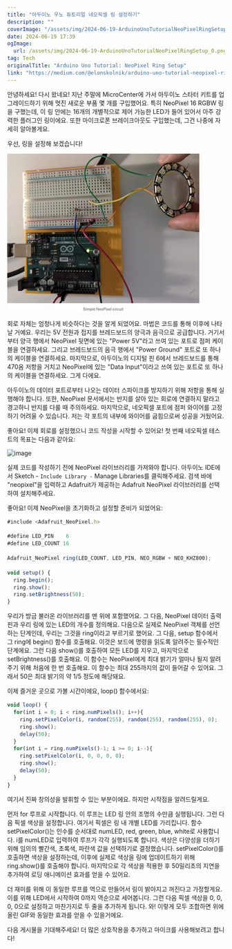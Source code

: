 ```yaml
---
title: "아두이노 우노 튜토리얼 네오픽셀 링 설정하기"
description: ""
coverImage: "/assets/img/2024-06-19-ArduinoUnoTutorialNeoPixelRingSetup_0.png"
date: 2024-06-19 17:39
ogImage: 
  url: /assets/img/2024-06-19-ArduinoUnoTutorialNeoPixelRingSetup_0.png
tag: Tech
originalTitle: "Arduino Uno Tutorial: NeoPixel Ring Setup"
link: "https://medium.com/@elonskolnik/arduino-uno-tutorial-neopixel-ring-setup-9fafc099c89a"
---
```



안녕하세요! 다시 왔네요! 지난 주말에 MicroCenter에 가서 아두이노 스타터 키트를 업그레이드하기 위해 멋진 새로운 부품 몇 개를 구입했어요. 특히 NeoPixel 16 RGBW 링을 구했는데, 이 링 안에는 16개의 개별적으로 제어 가능한 LED가 들어 있어서 아주 강력한 플러그인 링이에요. 또한 마이크로폰 브레이크아웃도 구입했는데, 그건 나중에 자세히 알아볼게요.

우선, 링을 설정해 보겠습니다!

![이미지](/assets/img/2024-06-19-ArduinoUnoTutorialNeoPixelRingSetup_0.png)

회로 자체는 엄청나게 비슷하다는 것을 알게 되었어요. 마법은 코드를 통해 이후에 나타날 거예요. 우리는 5V 전원과 접지를 브레드보드의 양극과 음극으로 공급합니다. 거기서부터 양극 행에서 NeoPixel 뒷면에 있는 "Power 5V"라고 쓰여 있는 포트로 점퍼 케이블을 연결하세요. 그리고 브레드보드의 음극 행에서 "Power Ground" 포트로 또 하나의 케이블을 연결하세요. 마지막으로, 아두이노의 디지털 핀 6에서 브레드보드를 통해 470옴 저항을 거치고 NeoPixel에 있는 "Data Input"이라고 쓰여 있는 포트로 또 하나의 케이블을 연결하세요. 그게 다에요.

<div class="content-ad"></div>

아두이노의 데이터 포트로부터 나오는 데이터 스파이크를 방지하기 위해 저항을 통해 실행해야 합니다. 또한, NeoPixel 문서에서는 반지를 살아 있는 회로에 연결하지 말라고 경고하니 반지를 다룰 때 주의하세요. 마지막으로, 네오픽셀 포트에 점퍼 와이어를 고정하기 어려울 수 있습니다. 저는 각 포트의 내부에 와이어를 굽힘으로써 성공을 거뒀어요.

좋아요! 이제 회로를 설정했으니 코드 작성을 시작할 수 있어요! 첫 번째 네오픽셀 테스트의 목표는 다음과 같아요:

![image](https://miro.medium.com/v2/resize:fit:558/1*EOa513-ID5ZFdT4ru8i44A.gif)

실제 코드를 작성하기 전에 NeoPixel 라이브러리를 가져와야 합니다. 아두이노 IDE에서 Sketch - ` Include Library - ` Manage Libraries를 클릭해주세요. 검색 바에 "neopixel"을 입력하고 Adafruit가 제공하는 Adafruit NeoPixel 라이브러리를 선택하여 설치해주세요.

<div class="content-ad"></div>

좋아요! 이제 NeoPixel을 초기화하고 설정할 준비가 되었어요:

```js
#include <Adafruit_NeoPixel.h>

#define LED_PIN    6
#define LED_COUNT 16

Adafruit_NeoPixel ring(LED_COUNT, LED_PIN, NEO_RGBW + NEO_KHZ800);

void setup() {
  ring.begin();           
  ring.show();            
  ring.setBrightness(50); 
}
```

우리가 방금 불러온 라이브러리를 맨 위에 포함했어요. 그 다음, NeoPixel 데이터 출력 핀과 우리 링에 있는 LED의 개수를 정의해요. 다음으로 실제로 NeoPixel 객체를 선언하는 단계인데, 우리는 그것을 ring이라고 부르기로 했어요. 그 다음, setup 함수에서 그 ring에 begin() 함수를 호출해요. 이것은 보드에 명령을 읽도록 알려주는 필수적인 단계에요. 그런 다음 show()를 호출하여 모든 LED를 지우고, 마지막으로 setBrightness()를 호출해요. 이 함수는 NeoPixel에게 최대 밝기가 얼마나 될지 알려주기 위해 처음에 한 번 호출해요. 이 함수는 최대 255까지의 값이 들어갈 수 있어요. 그래서 50은 최대 밝기의 약 1/5 정도에 해당돼요.

이제 즐거운 곳으로 가볼 시간이에요, loop() 함수에서요:

<div class="content-ad"></div>

```js
void loop() {
  for(int i = 0; i < ring.numPixels(); i++){
    ring.setPixelColor(i, random(255), random(255), random(255), 0);
    ring.show();
    delay(50);
  }
  for(int i = ring.numPixels()-1; i >= 0; i--){
    ring.setPixelColor(i, 0, 0, 0, 0);
    ring.show();
    delay(50);
  }
}
```

여기서 진짜 창의성을 발휘할 수 있는 부분이에요. 하지만 시작점을 알려드릴게요.

먼저 for 루프로 시작합니다. 이 루프는 LED 링 안의 조명의 수만큼 실행됩니다. 그런 다음 픽셀 색상을 설정합니다. 여기서 픽셀은 링 내 개별 LED를 가리킵니다. 함수 setPixelColor()는 인수를 순서대로 numLED, red, green, blue, white로 사용합니다. i를 numLED로 입력하여 루프가 각각 실행되도록 합니다. 색상은 다양성을 더하기 위해 임의의 빨간색, 초록색, 파란색 값을 선택하기로 결정했습니다. setPixelColor()를 호출하면 색상을 설정하는데, 이후에 실제로 색상을 링에 업데이트하기 위해 ring.show()를 호출해야 합니다. 마지막으로 각 색상을 적용한 후 50밀리초의 지연을 추가하여 로딩 애니메이션 효과를 얻을 수 있어요.

더 재미를 위해 이 동일한 루프를 역으로 만들어서 링이 밝아지고 꺼진다고 가정할게요. 이를 위해 LED에서 시작하여 0까지 역순으로 세어봅니다. 그런 다음 픽셀 색상을 0, 0, 0, 0으로 설정하고 마찬가지로 두 줄을 추가하게 됩니다. 와! 이렇게 모두 조합하면 위에 올린 GIF와 동일한 효과를 얻을 수 있을거에요.


<div class="content-ad"></div>

다음 게시물을 기대해주세요! 더 많은 상호작용을 추가하고 마이크를 사용해보려고 합니다!